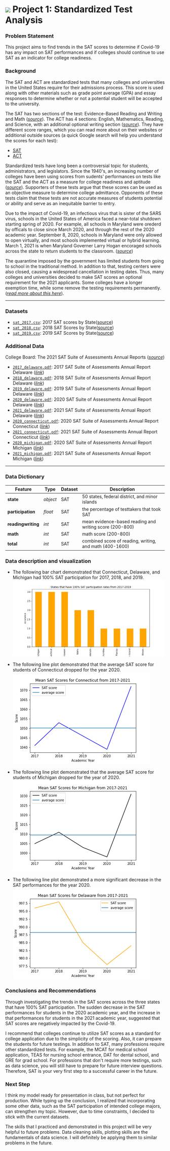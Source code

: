 # ![](https://ga-dash.s3.amazonaws.com/production/assets/logo-9f88ae6c9c3871690e33280fcf557f33.png) Project 1: Standardized Test Analysis


### Problem Statement

This project aims to find trends in the SAT scores to determine if Covid-19 has any impact on SAT performances and if colleges should continue to use SAT as an indicator for college readiness. 

### Background

The SAT and ACT are standardized tests that many colleges and universities in the United States require for their admissions process. This score is used along with other materials such as grade point average (GPA) and essay responses to determine whether or not a potential student will be accepted to the university.

The SAT has two sections of the test: Evidence-Based Reading and Writing and Math ([*source*](https://www.princetonreview.com/college/sat-sections)). The ACT has 4 sections: English, Mathematics, Reading, and Science, with an additional optional writing section ([*source*](https://www.act.org/content/act/en/products-and-services/the-act/scores/understanding-your-scores.html)). They have different score ranges, which you can read more about on their websites or additional outside sources (a quick Google search will help you understand the scores for each test):
* [SAT](https://collegereadiness.collegeboard.org/sat)
* [ACT](https://www.act.org/content/act/en.html)

Standardized tests have long been a controversial topic for students, administrators, and legislators. Since the 1940's, an increasing number of colleges have been using scores from sudents' performances on tests like the SAT and the ACT as a measure for college readiness and aptitude ([*source*](https://www.minotdailynews.com/news/local-news/2017/04/a-brief-history-of-the-sat-and-act/)). Supporters of these tests argue that these scores can be used as an objective measure to determine college admittance. Opponents of these tests claim that these tests are not accurate measures of students potential or ability and serve as an inequitable barrier to entry.

Due to the impact of Covid-19, an infectious virus that is sister of the SARS virus, schools in the United States of America faced a near-total shutdown starting spring of 2020. For example, all schools in Maryland were orederd by officals to close since March 2020, and through the rest of the 2020 academic year. September 8, 2020, schools in Maryland were only allowed to open virtually, and most schools implemented virtual or hybrid learning. March 1, 2021 is when Maryland Governer Larry Hogan encoraged schools across the state to return students to the classroom. ([*source*](https://www.edweek.org/leadership/map-coronavirus-and-school-closures-in-2019-2020/2020/03))

The quarantine imposed by the government has limited students from going to school in the traditional method. In addition to that, testing centers were also closed, causing a widespread cancellation in testing dates. Thus, many colleges and universities decided to make SAT scores an optional requirement for the 2021 applicants. Some colleges have a longer exemption time, while some remove the testing requirements permanently. ([*read more about this here*](https://www.cnn.com/2020/04/14/us/coronavirus-colleges-sat-act-test-trnd/index.html)).

---

### Datasets
* [`sat_2017.csv`](./data/sat_2017.csv): 2017 SAT scores by State([source](https://blog.collegevine.com/here-are-the-average-sat-scores-by-state/))
* [`sat_2018.csv`](./data/sat_2018.csv): 2018 SAT Scores by State([source](https://blog.collegevine.com/here-are-the-average-sat-scores-by-state/))
* [`sat_2019.csv`](./data/sat_2019.csv): 2019 SAT Scores by State([source](https://blog.prepscholar.com/average-sat-scores-by-state-most-recent))

### Additional Data
College Board: The 2021 SAT Suite of Assessments Annual Reports ([*source*](https://research.collegeboard.org/programs/sat/data/2021-sat-suite-annual-report))
* [`2017_delaware.pdf`](./data/2017_delaware.pds): 2017 SAT Suite of Assessments Annual Report Delaware ([*link*](https://reports.collegeboard.org/pdf/2017-delaware-sat-suite-assessments-annual-report.pdf ))
* [`2018_delaware.pdf`](./data/2018_delaware.pds): 2018 SAT Suite of Assessments Annual Report Delaware ([*link*](https://reports.collegeboard.org/pdf/2018-delaware-sat-suite-assessments-annual-report.pdf ))
* [`2019_delaware.pdf`](./data/2019_delaware.pds): 2019 SAT Suite of Assessments Annual Report Delaware ([*link*](https://reports.collegeboard.org/pdf/2019-delaware-sat-suite-assessments-annual-report.pdf ))
* [`2020_delaware.pdf`](./data/2020_delaware.pds): 2020 SAT Suite of Assessments Annual Report Delaware ([*link*](https://reports.collegeboard.org/pdf/2020-delaware-sat-suite-assessments-annual-report.pdf ))
* [`2021_delaware.pdf`](./data/2021_delaware.pds): 2021 SAT Suite of Assessments Annual Report Delaware ([*link*](https://reports.collegeboard.org/pdf/2021-delaware-sat-suite-assessments-annual-report.pdf ))
* [`2020_connecticut.pdf`](./data/2020_connecticut.pds): 2020 SAT Suite of Assessments Annual Report Connecticut ([*link*](https://reports.collegeboard.org/pdf/2020-connecticut-sat-suite-assessments-annual-report.pdf ))
* [`2021_connecticut.pdf`](./data/2021_connecticut.pds): 2021 SAT Suite of Assessments Annual Report Connecticut ([*link*](https://reports.collegeboard.org/pdf/2021-connecticut-sat-suite-assessments-annual-report.pdf ))
 * [`2020_michigan.pdf`](./data/2020_michigan.pds): 2020 SAT Suite of Assessments Annual Report Michigan ([*link*](https://reports.collegeboard.org/pdf/2020-michigan-sat-suite-assessments-annual-report.pdf ))
  * [`2021_michigan.pdf`](./data/2021_michigan.pds): 2021 SAT Suite of Assessments Annual Report Michigan ([*link*](https://reports.collegeboard.org/pdf/2021-michigan-sat-suite-assessments-annual-report.pdf ))
---

### Data Dictionary

|Feature|Type|Dataset|Description|
|---|---|---|---|
|**state**|*object*|SAT|50 states, federal district, and minor islands| 
|**participation**|*float*|SAT|the percentage of testtakers that took SAT|
|**readingwriting**|*int*|SAT|mean evidence-based reading and writing score (200-800)|
|**math**|*int*|SAT| math score (200-800)|
|**total**|*int*|SAT|combined score of reading, writing, and math (400-1600)|

### Data description and visualization
- The following bar chart demonstrated that Connecticut, Delaware, and Michigan had 100% SAT participation for 2017, 2018, and 2019. 
![participation](Figures/participation.png)

- The following line plot demonstrated that the average SAT score for students of Connecticut dropped for the year 2020.
![connecticut](Figures/connecticut.png)

- The following line plot demonstrated that the average SAT score for students of Michigan dropped for the year of 2020.
![michigan](Figures/michigan.png)

- The following line plot demonstrated a more significant decrease in the SAT performances for the year 2020.
![delaware](Figures/delaware.png)

### Conclusions and Recommendations
Through investigating the trends in the SAT scores across the three states that have 100% SAT participation. The sudden decrease in the SAT performances for students in the 2020 academic year, and the increase in that performances for students in the 2021 academic year, suggested that SAT scores are negatively impacted by the Covid-19. 

I recommend that colleges continue to utilize SAT scores as a standard for college application due to the simplicity of the scoring. Also, it can prepare the students for future testings. In addition to SAT, many professions require other standardized tests. For example, the MCAT for medical school application, TEAS for nursing school entrance, DAT for dental school, and GRE for grad school. For professions that don't require more testings, such as data science, you will still have to prepare for future interview questions. Therefore, SAT is your very first step to a successful career in the future.  

### Next Step
I think my model ready for presentation in class, but not perfect for production. While typing up the conclusion, I realized that incorporating some other data, such as the SAT participation of intended college majors, can strengthen my topic. However, due to time constraints, I decided to stick with the current datasets. 

The skills that I practiced and demonstrated in this project will be very helpful to future problems. Data cleaning skills, plotting skills are the fundamentals of data science. I will definitely be applying them to similar problems in the future. 

